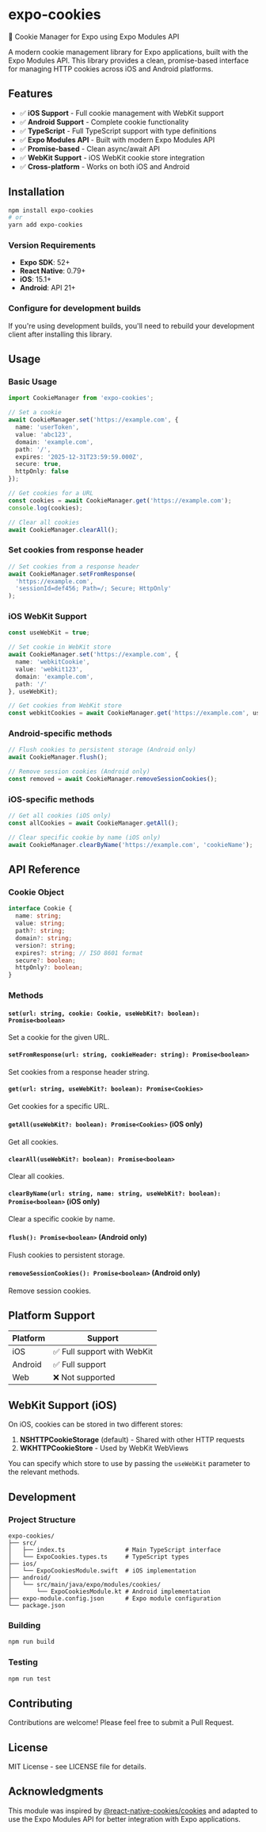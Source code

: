 # expo-cookies

🍪 Cookie Manager for Expo using Expo Modules API

A modern cookie management library for Expo applications, built with the Expo Modules API. This library provides a clean, promise-based interface for managing HTTP cookies across iOS and Android platforms.

## Features

- ✅ **iOS Support** - Full cookie management with WebKit support
- ✅ **Android Support** - Complete cookie functionality
- ✅ **TypeScript** - Full TypeScript support with type definitions
- ✅ **Expo Modules API** - Built with modern Expo Modules API
- ✅ **Promise-based** - Clean async/await API
- ✅ **WebKit Support** - iOS WebKit cookie store integration
- ✅ **Cross-platform** - Works on both iOS and Android

## Installation

```bash
npm install expo-cookies
# or
yarn add expo-cookies
```

### Version Requirements

- **Expo SDK**: 52+
- **React Native**: 0.79+
- **iOS**: 15.1+
- **Android**: API 21+

### Configure for development builds

If you're using development builds, you'll need to rebuild your development client after installing this library.

## Usage

### Basic Usage

```typescript
import CookieManager from 'expo-cookies';

// Set a cookie
await CookieManager.set('https://example.com', {
  name: 'userToken',
  value: 'abc123',
  domain: 'example.com',
  path: '/',
  expires: '2025-12-31T23:59:59.000Z',
  secure: true,
  httpOnly: false
});

// Get cookies for a URL
const cookies = await CookieManager.get('https://example.com');
console.log(cookies);

// Clear all cookies
await CookieManager.clearAll();
```

### Set cookies from response header

```typescript
// Set cookies from a response header
await CookieManager.setFromResponse(
  'https://example.com',
  'sessionId=def456; Path=/; Secure; HttpOnly'
);
```

### iOS WebKit Support

```typescript
const useWebKit = true;

// Set cookie in WebKit store
await CookieManager.set('https://example.com', {
  name: 'webkitCookie',
  value: 'webkit123',
  domain: 'example.com',
  path: '/'
}, useWebKit);

// Get cookies from WebKit store
const webkitCookies = await CookieManager.get('https://example.com', useWebKit);
```

### Android-specific methods

```typescript
// Flush cookies to persistent storage (Android only)
await CookieManager.flush();

// Remove session cookies (Android only)
const removed = await CookieManager.removeSessionCookies();
```

### iOS-specific methods

```typescript
// Get all cookies (iOS only)
const allCookies = await CookieManager.getAll();

// Clear specific cookie by name (iOS only)
await CookieManager.clearByName('https://example.com', 'cookieName');
```

## API Reference

### Cookie Object

```typescript
interface Cookie {
  name: string;
  value: string;
  path?: string;
  domain?: string;
  version?: string;
  expires?: string; // ISO 8601 format
  secure?: boolean;
  httpOnly?: boolean;
}
```

### Methods

#### `set(url: string, cookie: Cookie, useWebKit?: boolean): Promise<boolean>`

Set a cookie for the given URL.

#### `setFromResponse(url: string, cookieHeader: string): Promise<boolean>`

Set cookies from a response header string.

#### `get(url: string, useWebKit?: boolean): Promise<Cookies>`

Get cookies for a specific URL.

#### `getAll(useWebKit?: boolean): Promise<Cookies>` (iOS only)

Get all cookies.

#### `clearAll(useWebKit?: boolean): Promise<boolean>`

Clear all cookies.

#### `clearByName(url: string, name: string, useWebKit?: boolean): Promise<boolean>` (iOS only)

Clear a specific cookie by name.

#### `flush(): Promise<boolean>` (Android only)

Flush cookies to persistent storage.

#### `removeSessionCookies(): Promise<boolean>` (Android only)

Remove session cookies.

## Platform Support

| Platform | Support |
|----------|---------|
| iOS      | ✅ Full support with WebKit |
| Android  | ✅ Full support |
| Web      | ❌ Not supported |

## WebKit Support (iOS)

On iOS, cookies can be stored in two different stores:

1. **NSHTTPCookieStorage** (default) - Shared with other HTTP requests
2. **WKHTTPCookieStore** - Used by WebKit WebViews

You can specify which store to use by passing the `useWebKit` parameter to the relevant methods.

## Development

### Project Structure

```
expo-cookies/
├── src/
│   ├── index.ts                 # Main TypeScript interface
│   └── ExpoCookies.types.ts     # TypeScript types
├── ios/
│   └── ExpoCookiesModule.swift  # iOS implementation
├── android/
│   └── src/main/java/expo/modules/cookies/
│       └── ExpoCookiesModule.kt # Android implementation
├── expo-module.config.json      # Expo module configuration
└── package.json
```

### Building

```bash
npm run build
```

### Testing

```bash
npm run test
```

## Contributing

Contributions are welcome! Please feel free to submit a Pull Request.

## License

MIT License - see LICENSE file for details.

## Acknowledgments

This module was inspired by [@react-native-cookies/cookies](https://github.com/react-native-cookies/cookies) and adapted to use the Expo Modules API for better integration with Expo applications.
